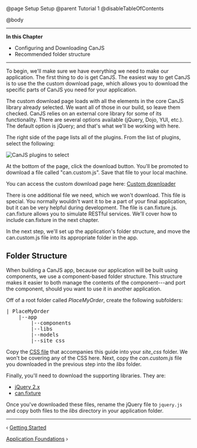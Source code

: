 @page Setup Setup
@parent Tutorial 1
@disableTableOfContents

@body

<div class="getting-started">

- - -
**In this Chapter**
 - Configuring and Downloading CanJS
 - Recommended folder structure
- - -

To begin, we'll make sure we have everything we need to make our application.
The first thing to do is get CanJS. The easiest way to get CanJS is to use
the the custom download page, which allows you to
download the specific parts of CanJS you need for your application.

The custom download page loads with all the elements in the core CanJS library
already selected. We want all of those in our build, so leave them checked.
CanJS relies on an external core library for some of its functionality. There
are several options available (jQuery, Dojo, YUI, etc.). The default option is
jQuery; and that's what we'll be working with here.

The right side of the page lists all of the plugins. From the list of plugins,
select the following:

![CanJS plugins to select](../can/guides/images/setup/DownloadOptions.png)

At the bottom of the page, click the download button. You'll be promoted to
download a file called "can.custom.js". Save that file to your local machine.

You can access the custom download page here: [Custom downloader](http://canjs.com/download.html)

There is one additional file we need, which we won't download. This file is
special. You normally wouldn't want it to be a part of your final application,
but it can be very helpful during development. The file is can.fixture.js.
can.fixture allows you to simulate RESTful services. We'll cover how to include
can.fixture in the next chapter.

In the next step, we'll set up the application's folder structure, and move the
can.custom.js file into its appropriate folder in the app.

## Folder Structure

When building a CanJS app, because our application will be built using
components, we use a component-based folder structure. This structure makes it easier to both manage the contents of the component---and port the component, should you want to use it in another application.

Off of a root folder called *PlaceMyOrder*, create the following subfolders:

<pre>
| PlaceMyOrder
    |--app
        |--components
        |--libs
        |--models
        |--site_css
</pre>

Copy the <a href="https://raw.githubusercontent.com/bitovi/canjs/guides-overhaul/guides/examples/PlaceMyOrder/chapter_9/app/site_css/place_my_order.css" target="_blank">CSS file</a> that accompanies this guide into your *site_css* folder. We won't be covering any of the CSS here. Next, copy the *can.custom.js* file you downloaded in the previous step into the *libs* folder.

Finally, you'll need to download the supporting libraries. They are:

 - [jQuery 2.x](http://jquery.com/download/)
 - [can.fixture](http:libs/can.fixture.js)

Once you've downloaded these files, rename the jQuery file to `jquery.js` and copy both files to the *libs* directory in your application folder.

- - -

<span class="pull-left">&lsaquo; [Getting Started](Tutorial.html)</span>

<span class="pull-right">[Application Foundations](Foundations.html) &rsaquo;</span>

</div>
